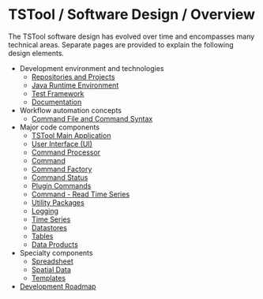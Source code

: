 # TSTool / Software Design / Overview

The TSTool software design has evolved over time and encompasses many technical areas.
Separate pages are provided to explain the following design elements.

* Development environment and technologies
	* [Repositories and Projects](repo/repo)
	* [Java Runtime Environment ](jre/jre)
	* [Test Framework](test-framework/test-framework)
	* [Documentation](documentation/documentation)
* Workflow automation concepts
	+ [Command File and Command Syntax](command-syntax/command-syntax)
* Major code components
	+ [TSTool Main Application](tstool-app/tstool-app)
	+ [User Interface (UI)](ui/ui)
	+ [Command Processor](command-processor/command-processor)
	+ [Command](command/command)
	+ [Command Factory](command-factory/command-factory)
	+ [Command Status](commandstatus/commandstatus)
	+ [Plugin Commands](plugin-commands/plugin-commands)
	+ [Command - Read Time Series](command-read/command-read)
	+ [Utility Packages](util/util)
	+ [Logging](logging/logging)
	+ [Time Series](ts/ts)
	+ [Datastores](datastores/datastores)
	+ [Tables](tables/tables)
	+ [Data Products](data-products/data-products)
* Specialty components
	+ [Spreadsheet](spreadsheet/spreadsheet)
	+ [Spatial Data](spatial/spatial)
	+ [Templates](templates/templates)
* [Development Roadmap](roadmap/roadmap)
